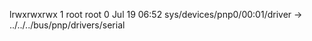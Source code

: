 lrwxrwxrwx 1 root root 0 Jul 19 06:52 sys/devices/pnp0/00:01/driver -> ../../../bus/pnp/drivers/serial

